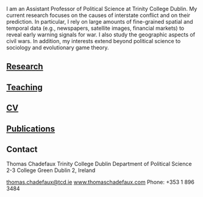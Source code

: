 I am an Assistant Professor of Political Science at Trinity College Dublin. My current research focuses on the causes of interstate conflict and on their prediction. In particular, I rely on large amounts of fine-grained spatial and temporal data (e.g., newspapers, satellite images, financial markets) to reveal early warning signals for war. I also study the geographic aspects of civil wars. In addition, my interests extend beyond political science to sociology and evolutionary game theory.



## [Research](research.html)

## [Teaching](teaching.html)

## [CV](cv.pdf)

## [Publications](publications.html)

## Contact

Thomas Chadefaux
Trinity College Dublin
Department of Political Science
2-3 College Green
Dublin 2, Ireland

thomas.chadefaux@tcd.ie
www.thomaschadefaux.com
Phone: +353 1 896 3484
